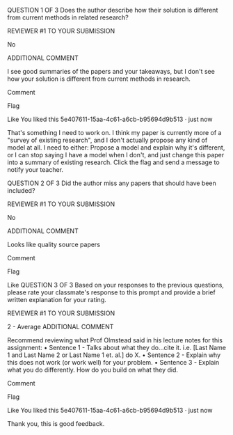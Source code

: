 QUESTION 1 OF 3
Does the author describe how their solution is different from current methods in related research?


REVIEWER #1 TO YOUR SUBMISSION

No

ADDITIONAL COMMENT

I see good summaries of the papers and your takeaways, but I don't see how your solution is different from current methods in research.


Comment

Flag

 Like
You liked this
5e407611-15aa-4c61-a6cb-b95694d9b513 · just now

That's something I need to work on. I think my paper is currently more of a "survey of existing research", and I don't actually propose any kind of model at all. I need to either: Propose a model and explain why it's different, or I can stop saying I have a model when I don't, and just change this paper into a summary of existing research.
Click the flag and send a message to notify your teacher.


QUESTION 2 OF 3
Did the author miss any papers that should have been included?

REVIEWER #1 TO YOUR SUBMISSION

No

ADDITIONAL COMMENT

Looks like quality source papers


Comment

Flag

 Like
QUESTION 3 OF 3
Based on your responses to the previous questions, please rate your classmate's response to this prompt and provide a brief written explanation for your rating.

REVIEWER #1 TO YOUR SUBMISSION

2 - Average
ADDITIONAL COMMENT

Recommend reviewing what Prof Olmstead said in his lecture notes for this assignment: • Sentence 1 - Talks about what they do...cite it. i.e. [Last Name 1 and Last Name 2 or Last Name 1 et. al.] do X. • Sentence 2 - Explain why this does not work (or work well) for your problem. • Sentence 3 - Explain what you do differently. How do you build on what they did.


Comment

Flag

 Like
You liked this
5e407611-15aa-4c61-a6cb-b95694d9b513 · just now

Thank you, this is good feedback.
